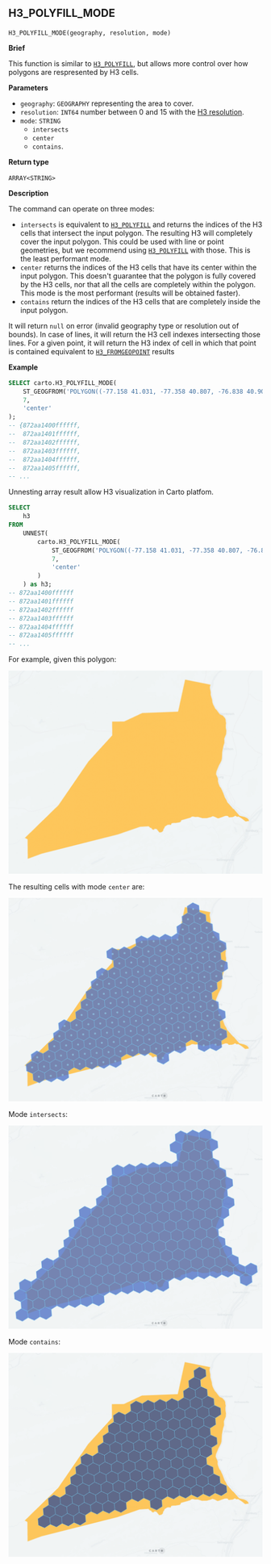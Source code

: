 ## H3_POLYFILL_MODE

```sql:signature
H3_POLYFILL_MODE(geography, resolution, mode)
```

**Brief**

This function is similar to [`H3_POLYFILL`](h3#h3_polyfill), but allows more control over how polygons are respresented by H3 cells.

**Parameters**

* `geography`: `GEOGRAPHY` representing the area to cover.
* `resolution`: `INT64` number between 0 and 15 with the [H3 resolution](https://h3geo.org/docs/core-library/restable).
* `mode`: `STRING`
    * `intersects`
    * `center`
    * `contains`.

**Return type**

`ARRAY<STRING>`


**Description**

The command can operate on three modes:

* `intersects` is equivalent to [`H3_POLYFILL`](h3#h3_polyfill) and returns the indices of the H3 cells that intersect the input polygon. The resulting H3 will completely cover the input polygon. This could be used with line or point geometries, but we recommend using [`H3_POLYFILL`](h3#h3_polyfill) with those. This is the least performant mode.
* `center` returns the indices of the H3 cells that have its center within the input polygon. This doesn't guarantee that the polygon is fully covered by the H3 cells, nor that all the cells are completely within the polygon. This mode is the most performant (results will be obtained faster).
* `contains` return the indices of the H3 cells that are completely inside the input polygon.

It will return `null` on error (invalid geography type or resolution out of bounds). In case of lines, it will return the H3 cell indexes intersecting those lines. For a given point, it will return the H3 index of cell in which that point is contained equivalent to [`H3_FROMGEOPOINT`](h3#h3_fromgeopoint) results

**Example**

```sql
SELECT carto.H3_POLYFILL_MODE(
    ST_GEOGFROM('POLYGON((-77.158 41.031, -77.358 40.807, -76.838 40.902, -76.913 41.142, -77.158 41.031))'),
    7,
    'center'
);
-- {872aa1400ffffff,
--  872aa1401ffffff,
--  872aa1402ffffff,
--  872aa1403ffffff,
--  872aa1404ffffff,
--  872aa1405ffffff,
-- ...
```

Unnesting array result allow H3 visualization in Carto platfom.

```sql
SELECT
    h3
FROM
    UNNEST(
        carto.H3_POLYFILL_MODE(
            ST_GEOGFROM('POLYGON((-77.158 41.031, -77.358 40.807, -76.838 40.902, -76.913 41.142, -77.158 41.031))'),
            7,
            'center'
        )
    ) as h3;
-- 872aa1400ffffff
-- 872aa1401ffffff
-- 872aa1402ffffff
-- 872aa1403ffffff
-- 872aa1404ffffff
-- 872aa1405ffffff
-- ...
```

For example, given this polygon:

![polygon](./images/H3_POLYFILL_MODE_01_polygon.png)

The resulting cells with mode `center` are:

![polygon](./images/H3_POLYFILL_MODE_02_center.png)

Mode `intersects`:

![polygon](./images/H3_POLYFILL_MODE_03_intersects.png)

Mode `contains`:

![polygon](./images/H3_POLYFILL_MODE_04_contains.png)
